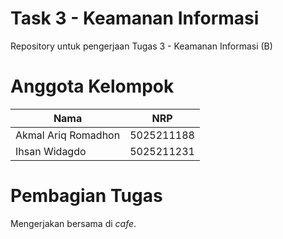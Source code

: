 # **Task 3 - Keamanan Informasi**

Repository untuk pengerjaan Tugas 3 - Keamanan Informasi (B)

# **Anggota Kelompok**

| Nama                | NRP        |
| ------------------- | ---------- |
| Akmal Ariq Romadhon | 5025211188 |
| Ihsan Widagdo       | 5025211231 |

# **Pembagian Tugas**

Mengerjakan bersama di _cafe_.
